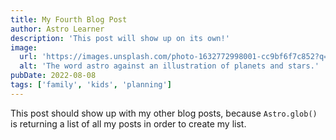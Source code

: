 ```yaml
---
title: My Fourth Blog Post
author: Astro Learner
description: 'This post will show up on its own!'
image:
  url: 'https://images.unsplash.com/photo-1632772998001-cc9bf6f7c852?q=80&w=1740&auto=format&fit=crop&ixlib=rb-4.0.3&ixid=M3wxMjA3fDB8MHxwaG90by1wYWdlfHx8fGVufDB8fHx8fA%3D%3D'
  alt: 'The word astro against an illustration of planets and stars.'
pubDate: 2022-08-08
tags: ['family', 'kids', 'planning']
---
```


This post should show up with my other blog posts, because `Astro.glob()` is returning a list of all my posts in order to create my list.

